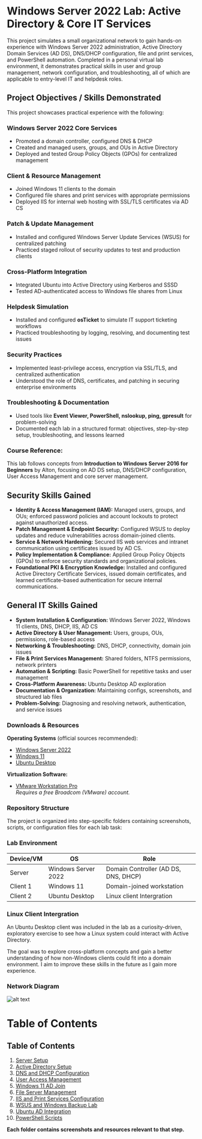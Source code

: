 # Windows Server 2022 Lab: Active Directory & Core IT Services

This project simulates a small organizational network to gain hands-on experience with Windows Server 2022 administration, Active Directory Domain Services (AD DS), DNS/DHCP configuration, file and print services, and PowerShell automation. Completed in a personal virtual lab environment, it demonstrates practical skills in user and group management, network configuration, and troubleshooting, all of which are applicable to entry-level IT and helpdesk roles.


 ## Project Objectives / Skills Demonstrated

This project showcases practical experience with the following:

### Windows Server 2022 Core Services

- Promoted a domain controller, configured DNS & DHCP  
- Created and managed users, groups, and OUs in Active Directory  
- Deployed and tested Group Policy Objects (GPOs) for centralized management  

### Client & Resource Management

- Joined Windows 11 clients to the domain  
- Configured file shares and print services with appropriate permissions  
- Deployed IIS for internal web hosting with SSL/TLS certificates via AD CS  

### Patch & Update Management

- Installed and configured Windows Server Update Services (WSUS) for centralized patching  
- Practiced staged rollout of security updates to test and production clients  

### Cross-Platform Integration

- Integrated Ubuntu into Active Directory using Kerberos and SSSD  
- Tested AD-authenticated access to Windows file shares from Linux  

### Helpdesk Simulation

- Installed and configured **osTicket** to simulate IT support ticketing workflows  
- Practiced troubleshooting by logging, resolving, and documenting test issues  

### Security Practices

- Implemented least-privilege access, encryption via SSL/TLS, and centralized authentication  
- Understood the role of DNS, certificates, and patching in securing enterprise environments  

### Troubleshooting & Documentation

- Used tools like **Event Viewer, PowerShell, nslookup, ping, gpresult** for problem-solving  
- Documented each lab in a structured format: objectives, step-by-step setup, troubleshooting, and lessons learned  

### Course Reference:

This lab follows concepts from **Introduction to Windows Server 2016 for Beginners** by Alton, focusing on AD DS setup, DNS/DHCP configuration, User Access Management and core server management.


## Security Skills Gained

- **Identity & Access Management (IAM):** Managed users, groups, and OUs; enforced password policies and account lockouts to protect against unauthorized access.  
- **Patch Management & Endpoint Security:** Configured WSUS to deploy updates and reduce vulnerabilities across domain-joined clients.  
- **Service & Network Hardening:** Secured IIS web services and intranet communication using certificates issued by AD CS.  
- **Policy Implementation & Compliance:** Applied Group Policy Objects (GPOs) to enforce security standards and organizational policies.  
- **Foundational PKI & Encryption Knowledge:** Installed and configured Active Directory Certificate Services, issued domain certificates, and learned certificate-based authentication for secure internal communications.  

## General IT Skills Gained

- **System Installation & Configuration:** Windows Server 2022, Windows 11 clients, DNS, DHCP, IIS, AD CS  
- **Active Directory & User Management:** Users, groups, OUs, permissions, role-based access  
- **Networking & Troubleshooting:** DNS, DHCP, connectivity, domain join issues  
- **File & Print Services Management:** Shared folders, NTFS permissions, network printers  
- **Automation & Scripting:** Basic PowerShell for repetitive tasks and user management  
- **Cross-Platform Awareness:** Ubuntu Desktop AD exploration  
- **Documentation & Organization:** Maintaining configs, screenshots, and structured lab files  
- **Problem-Solving:** Diagnosing and resolving network, authentication, and service issues

### Downloads & Resources

**Operating Systems** (official sources recommended):

- [Windows Server 2022](https://go.microsoft.com/fwlink/p/?linkid=2195333)  
- [Windows 11](https://www.microsoft.com/en-us/software-download/windows11) 
- [Ubuntu Desktop](https://ubuntu.com/download/desktop/thank-you?version=24.04.3&architecture=amd64&lts=true)

**Virtualization Software:**  
- [VMware Workstation Pro](https://support.broadcom.com/group/ecx/productdownloads?subfamily=VMware%20Workstation%20Pro&freeDownloads=true)  
  *Requires a free Broadcom (VMware) account.*


### Repository Structure

The project is organized into step-specific folders containing screenshots, scripts, or configuration files for each lab task:<br />

### Lab Environment

| Device/VM | OS                  | Role                                 |
|-----------|-------------------|-------------------------------------|
| Server    | Windows Server 2022 | Domain Controller (AD DS, DNS, DHCP) |
| Client 1  | Windows 11          | Domain-joined workstation            |
| Client 2  | Ubuntu Desktop      | Linux client Intergration        |

### Linux Client Intergration

 An Ubuntu Desktop client was included in the lab as a curiosity-driven, exploratory exercise to see how a Linux system could interact with Active Directory.

 The goal was to explore cross-platform concepts and gain a better understanding of how non-Windows clients could fit into a domain environment. I aim to improve these skills in the future as I gain more experience.

### Network Diagram

![alt text](<Docs/WinServer_AD.drawio (3).png>)

# Table of Contents

## Table of Contents

1. [Server Setup](./01-Server-Setup/)
2. [Active Directory Setup](./02-Active-Directory-Setup/)
3. [DNS and DHCP Configuration](./03-DNS-and-DHCP-Configuration/)
4. [User Access Management](./04-User-Access-Management/)
5. [Windows 11 AD Join](./05-Windows11-AD-Join/)
6. [File Server Management](./06-File-Server-Management/)
7. [IIS and Print Services Configuration](./07-IIS-and-Print-Services-Configuration/)
8. [WSUS and Windows Backup Lab](./08-WSUS-and-Windows-Backup-Lab/)
9. [Ubuntu AD Integration](./09-Ubuntu-AD-Intergration/)
10. [PowerShell Scripts](./10-PowerShell-Scripts/)

**Each folder contains screenshots and resources relevant to that step.**
